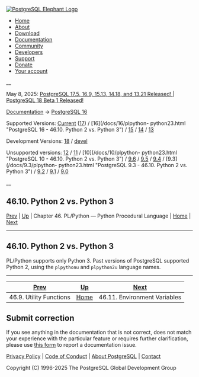 [ ![PostgreSQL Elephant Logo](/media/img/about/press/elephant.png) ](/)

  * [Home](/ "Home")
  * [About](/about/ "About")
  * [Download](/download/ "Download")
  * [Documentation](/docs/ "Documentation")
  * [Community](/community/ "Community")
  * [Developers](/developer/ "Developers")
  * [Support](/support/ "Support")
  * [Donate](/about/donate/ "Donate")
  * [Your account](/account/ "Your account")

__

May 8, 2025: [ PostgreSQL 17.5, 16.9, 15.13, 14.18, and 13.21 Released! ](/about/news/postgresql-175-169-1513-1418-and-1321-released-3072/) | [ PostgreSQL 18 Beta 1 Released! ](/about/news/postgresql-18-beta-1-released-3070/)

[Documentation](/docs/ "Documentation") -> [PostgreSQL
16](/docs/16/index.html)

Supported Versions: [Current](/docs/current/plpython-python23.html "PostgreSQL
17 - 46.10. Python 2 vs. Python 3") ([17](/docs/17/plpython-python23.html
"PostgreSQL 17 - 46.10. Python 2 vs. Python 3")) / [16](/docs/16/plpython-
python23.html "PostgreSQL 16 - 46.10. Python 2 vs. Python 3") /
[15](/docs/15/plpython-python23.html "PostgreSQL 15 - 46.10. Python 2 vs.
Python 3") / [14](/docs/14/plpython-python23.html "PostgreSQL 14 -
46.10. Python 2 vs. Python 3") / [13](/docs/13/plpython-python23.html
"PostgreSQL 13 - 46.10. Python 2 vs. Python 3")

Development Versions: [18](/docs/18/plpython-python23.html "PostgreSQL 18 -
46.10. Python 2 vs. Python 3") / [devel](/docs/devel/plpython-python23.html
"PostgreSQL devel - 46.10. Python 2 vs. Python 3")

Unsupported versions: [12](/docs/12/plpython-python23.html "PostgreSQL 12 -
46.10. Python 2 vs. Python 3") / [11](/docs/11/plpython-python23.html
"PostgreSQL 11 - 46.10. Python 2 vs. Python 3") / [10](/docs/10/plpython-
python23.html "PostgreSQL 10 - 46.10. Python 2 vs. Python 3") /
[9.6](/docs/9.6/plpython-python23.html "PostgreSQL 9.6 - 46.10. Python 2 vs.
Python 3") / [9.5](/docs/9.5/plpython-python23.html "PostgreSQL 9.5 -
46.10. Python 2 vs. Python 3") / [9.4](/docs/9.4/plpython-python23.html
"PostgreSQL 9.4 - 46.10. Python 2 vs. Python 3") / [9.3](/docs/9.3/plpython-
python23.html "PostgreSQL 9.3 - 46.10. Python 2 vs. Python 3") /
[9.2](/docs/9.2/plpython-python23.html "PostgreSQL 9.2 - 46.10. Python 2 vs.
Python 3") / [9.1](/docs/9.1/plpython-python23.html "PostgreSQL 9.1 -
46.10. Python 2 vs. Python 3") / [9.0](/docs/9.0/plpython-python23.html
"PostgreSQL 9.0 - 46.10. Python 2 vs. Python 3")

__

46.10. Python 2 vs. Python 3  
---  
[Prev](plpython-util.html "46.9. Utility Functions")  | [Up](plpython.html "Chapter 46. PL/Python — Python Procedural Language") | Chapter 46. PL/Python — Python Procedural Language | [Home](index.html "PostgreSQL 16.9 Documentation") |  [Next](plpython-envar.html "46.11. Environment Variables")  
  
* * *

## 46.10. Python 2 vs. Python 3 #

PL/Python supports only Python 3. Past versions of PostgreSQL supported Python
2, using the `plpythonu` and `plpython2u` language names.

* * *

[Prev](plpython-util.html "46.9. Utility Functions")  | [Up](plpython.html "Chapter 46. PL/Python — Python Procedural Language") |  [Next](plpython-envar.html "46.11. Environment Variables")  
---|---|---  
46.9. Utility Functions  | [Home](index.html "PostgreSQL 16.9 Documentation") |  46.11. Environment Variables  
  
## Submit correction

If you see anything in the documentation that is not correct, does not match
your experience with the particular feature or requires further clarification,
please use [this form](/account/comments/new/16/plpython-python23.html/) to
report a documentation issue.

[Privacy Policy](/about/privacypolicy) | [Code of Conduct](/about/policies/coc/) | [About PostgreSQL](/about/) | [Contact](/about/contact/)  

Copyright (C) 1996-2025 The PostgreSQL Global Development Group

